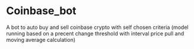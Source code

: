 # Coinbase_bot
A bot to auto buy and sell coinbase crypto with self chosen criteria (model running based on a precent change threshold with interval price pull and moving average calculation)
